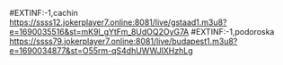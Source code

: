 #EXTINF:-1,cachin
https://ssss12.jokerplayer7.online:8081/live/gstaad1.m3u8?e=1690035516&st=mK9l_gYtFm_8UdOQ2OyG7A
#EXTINF:-1,podoroska
https://ssss79.jokerplayer7.online:8081/live/budapest1.m3u8?e=1690034877&st=O55rm-qS4dhUWWJlXHzhLg
